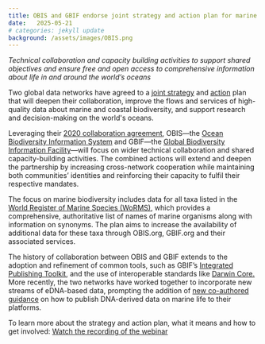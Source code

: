 ```yaml
---
title: OBIS and GBIF endorse joint strategy and action plan for marine biodiversity data
date:   2025-05-21
# categories: jekyll update
background: /assets/images/OBIS.png
---
```


*Technical collaboration and capacity building activities to support shared objectives and ensure free and open access to comprehensive information about life in and around the world’s oceans*

Two global data networks have agreed to a [joint strategy](https://docs.gbif.org/obis-gbif-joint-strategy/en/) and [action](https://docs.gbif.org/obis-gbif-action-plan-2024/en/) plan that will deepen their collaboration,
improve the flows and services of high-quality data about marine and coastal biodiversity, 
and support research and decision-making on the world's oceans.

Leveraging their [2020 collaboration agreement](https://www.gbif.org/news/6M8YYYirX3bK57bHaIpd0U/ocean-biodiversity-information-system-and-gbif-update-and-expand-cooperation-agreement), OBIS—the [Ocean Biodiversity Information System](https://obis.org/) and GBIF—the [Global Biodiversity Information Facility](https://www.gbif.org/)—will focus on wider technical collaboration and shared capacity-building activities. The combined actions will extend and deepen the partnership by increasing cross-network cooperation while maintaining both communities’ identities
and reinforcing their capacity to fulfil their respective mandates.

The focus on marine biodiversity includes data for all taxa listed in the [World Register
of Marine Species (WoRMS)](https://www.marinespecies.org/about.php), which provides a comprehensive, authoritative list of names of marine organisms along with information on synonyms. The plan aims to increase the 
availability of additional data for these taxa through OBIS.org, GBIF.org and their associated services.

The history of collaboration between OBIS and GBIF extends to the adoption and refinement of common tools, 
such as GBIF’s [Integrated Publishing Toolkit](https://www.gbif.org/ipt), and the use of interoperable standards
like [Darwin Core.](https://dwc.tdwg.org/) More recently, the two networks have worked together to incorporate new streams of eDNA-based data, prompting the addition of [new co-authored guidance](https://www.gbif.org/news/2VXK7tpe7wM9J9lghWmxQh/updated-guide-adds-details-on-how-to-publish-dna-derived-data-on-marine-life) on how to publish DNA-derived data on marine life to their platforms.

To learn more about the strategy and action plan, what it means and how to get involved:
[Watch the recording of the webinar](https://www.gbif.org/event/17npfG9wrCTTKcp72wk9Ni/webinar-1-for-asia-africa-and-europe-obis-gbif-joint-strategy-and-action-plan)
